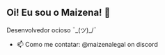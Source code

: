 ## Oi! Eu sou o Maizena! 👋
Desenvolvedor ocioso ¯\_(ツ)_/¯

- 📫 Como me contatar: @maizenalegal on discord

<!--
**maizenalegal/maizenalegal** is a ✨ _special_ ✨ repository because its `README.md` (this file) appears on your GitHub profile.

Here are some ideas to get you started:

- 🔭 I’m currently working on ...
- 🌱 I’m currently learning ...
- 👯 I’m looking to collaborate on ...
- 🤔 I’m looking for help with ...
- 💬 Ask me about ...
- 📫 How to reach me: ...
- 😄 Pronouns: ...
- ⚡ Fun fact: ...
-->
